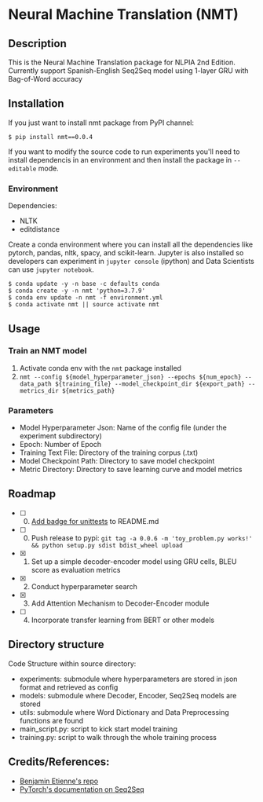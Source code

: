 # Neural Machine Translation (NMT)

## Description

This is the Neural Machine Translation package for NLPIA 2nd Edition. Currently support Spanish-English Seq2Seq model using 1-layer GRU with Bag-of-Word accuracy

## Installation

If you just want to install nmt package from PyPI channel:

```console
$ pip install nmt==0.0.4
```

If you want to modify the source code to run experiments you'll need to install dependencis in an environment and then install the package in `--editable` mode.


### Environment

Dependencies:

- NLTK
- editdistance

Create a conda environment where you can install all the dependencies like pytorch, pandas, nltk, spacy, and scikit-learn.
Jupyter is also installed so developers can experiment in `jupyter console` (ipython) and Data Scientists can use `jupyter notebook`.

```console
$ conda update -y -n base -c defaults conda
$ conda create -y -n nmt 'python=3.7.9'
$ conda env update -n nmt -f environment.yml
$ conda activate nmt || source activate nmt
```

## Usage

### Train an NMT model

1. Activate conda env with the `nmt` package installed
2. `nmt --config ${model_hyperparameter_json} --epochs ${num_epoch} --data_path ${training_file} --model_checkpoint_dir ${export_path} --metrics_dir ${metrics_path}`

### Parameters

- Model Hyperparameter Json: Name of the config file (under the experiment subdirectory)
- Epoch: Number of Epoch
- Training Text File: Directory of the training corpus (.txt)
- Model Checkpoint Path: Directory to save model checkpoint
- Metric Directory: Directory to save learning curve and model metrics

## Roadmap
- [ ] 0. [Add badge for unittests](https://docs.gitlab.com/ee/user/project/badges.html) to README.md
- [ ] 0. Push release to pypi: `git tag -a 0.0.6 -m 'toy_problem.py works!' && python setup.py sdist bdist_wheel upload`
- [x] 1. Set up a simple decoder-encoder model using GRU cells, BLEU score as evaluation metrics
- [x] 2. Conduct hyperparameter search
- [x] 3. Add Attention Mechanism to Decoder-Encoder module
- [ ] 4. Incorporate transfer learning from BERT or other models


## Directory structure

Code Structure within source directory:
- experiments: submodule where hyperparameters are stored in json format and retrieved as config
- models: submodule where Decoder, Encoder, Seq2Seq models are stored
- utils: submodule where Word Dictionary and Data Preprocessing functions are found
- main_script.py: script to kick start model training
- training.py: script to walk through the whole training process



## Credits/References:

- [Benjamin Etienne's repo](https://github.com/b-etienne/Seq2seq-PyTorch/)
- [PyTorch's documentation on Seq2Seq](https://pytorch.org/tutorials/intermediate/seq2seq_translation_tutorial.html)



